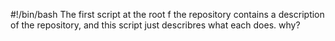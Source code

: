 #!/bin/bash
The first script at the root f the repository contains a description of the repository, and this script just describres what each does.
why?
